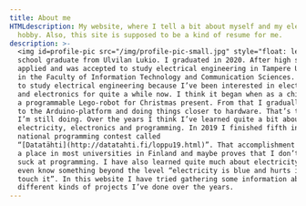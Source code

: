 ```yaml
---
title: About me
HTMLdescription: My website, where I tell a bit about myself and my electronics
  hobby. Also, this site is supposed to be a kind of resume for me.
description: >-
  <img id=profile-pic src="/img/profile-pic-small.jpg" style="float: left; width: 300px" alt="A picture of me">I am Matias Järvenpää, a Finnish high
  school graduate from Ulvilan Lukio. I graduated in 2020. After high school I
  applied and was accepted to study electrical engineering in Tampere University
  in the Faculty of Information Technology and Communication Sciences. I wanted
  to study electrical engineering because I’ve been interested in electricity
  and electronics for quite a while now. I think it began when as a child I got
  a programmable Lego-robot for Christmas present. From that I gradually moved
  to the Arduino-platform and doing things closer to hardware. That’s the stuff
  I’m still doing. Over the years I think I’ve learned quite a bit about
  electricity, electronics and programming. In 2019 I finished fifth in the
  national programming contest called
  “[Datatähti](http://datatahti.fi/loppu19.html)”. That accomplishment earned me
  a place in most universities in Finland and maybe proves that I don’t totally
  suck at programming. I have also learned quite much about electricity. I might
  even know something beyond the level “electricity is blue and hurts if you
  touch it”. In this website I have tried gathering some information about
  different kinds of projects I’ve done over the years.
---
```


